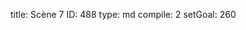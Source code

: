 title:          Scène 7
ID:             488
type:           md
compile:        2
setGoal:        260


